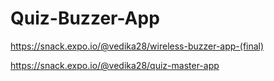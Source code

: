 # Quiz-Buzzer-App
https://snack.expo.io/@vedika28/wireless-buzzer-app-(final)

https://snack.expo.io/@vedika28/quiz-master-app
